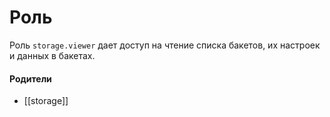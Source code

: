 # Роль

Роль `storage.viewer` дает доступ на чтение списка бакетов, их настроек и данных в бакетах.


#### Родители

- [[storage]]

